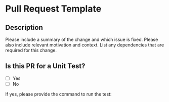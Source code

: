 # Pull Request Template

## Description

Please include a summary of the change and which issue is fixed. Please also include relevant motivation and context. List any dependencies that are required for this change.

## Is this PR for a Unit Test?

- [ ] Yes
- [ ] No

If yes, please provide the command to run the test:
